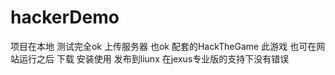 # hackerDemo
项目在本地  测试完全ok 上传服务器 也ok 配套的HackTheGame 此游戏 也可在网站运行之后 下载 安装使用 
发布到liunx 在jexus专业版的支持下没有错误
